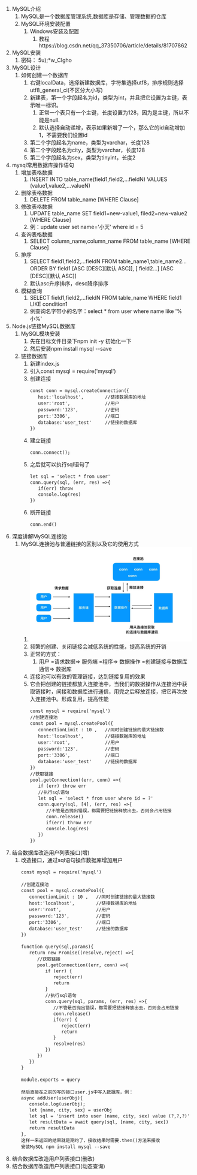 1. MySQL介绍
    1. MySQL是一个数据库管理系统,数据库是存储、管理数据的仓库
    2. MySQL环境安装配置
       1. Windows安装及配置
          1. 教程https://blog.csdn.net/qq_37350706/article/details/81707862
2. MySQL安装
   1. 密码：  5u);*w_CIgho
3. MySQL设计
   1. 如何创建一个数据库
      1. 右键localData，选择新建数据库，字符集选择utf8，排序规则选择utf8_general_ci(不区分大小写)
      2. 新建表，第一个字段起名为id，类型为int，并且把它设置为主键，表示唯一标识。
         1. 正常一个表只有一个主键，长度设置为128，因为是主键，所以不能是null.
         2. 默认选择自动递增，表示如果新增了一个，那么它的id自动增加1，不需要我们设置id
      3. 第二个字段起名为name，类型为varchar，长度128
      4. 第二个字段起名为city，类型为varchar，长度128
      5. 第二个字段起名为sex，类型为tinyint，长度2
4. mysql常用数据库操作语句
   1. 增加表格数据
      1. INSERT INTO table_name(field1,field2,...fieldN) VALUES (value1,value2,...valueN)
   2. 删除表格数据
      1. DELETE FROM table_name [WHERE Clause]
   3. 修改表格数据
      1. UPDATE table_name SET field1=new-value1, filed2=new-value2 [WHERE Clause]
      2. 例：update user set name='小天’ where id = 5
   4. 查询表格数据
      1. SELECT column_name,column_name FROM table_name [WHERE Clause]
   5. 排序
      1. SELECT field1,field2,...fieldN FROM table_name1,table_name2... ORDER BY field1 [ASC [DESC][默认 ASC]], [ field2...] [ASC [DESC][默认 ASC]]
      2. 默认asc升序排序，desc降序排序
   6. 模糊查询
      1. SELECT field1,field2,...fieldN FROM table_name WHERE field1 LIKE condition1
      2. 例查询名字带小的名字：select * from user where name like '%小%' 
5. Node.js链接MySQL数据库
   1. MySQL模块安装
      1. 先在目标文件目录下npm init -y 初始化一下
      2. 然后安装npm install mysql --save
   2. 链接数据库
      1. 新建index.js
      2. 引入const mysql = require('mysql')
      3. 创建连接
         ```
         const conn = mysql.createConnection({
            host:'localhost',        //链接数据库的地址
            user:'root',             //用户
            password:'123',          //密码
            port:'3306',             //端口
            database:'user_test'     //链接的数据库
         })
         ```
      4. 建立链接
         ```
         conn.connect();
         ```
      5. 之后就可以执行sql语句了
         ```
         let sql = 'select * from user' 
         conn.query(sql, (err, res) =>{
            if(err) throw
            console.log(res)
         })
         ```
      6. 断开链接
         ```
         conn.end()
         ```
6. 深度讲解MySQL连接池
   1. MySQL连接池与普通链接的区别以及它的使用方式
      1. ![](./连接池.png)
      2. 频繁的创建、关闭链接会减低系统的性能，提高系统的开销
      3. 正常的方式：
         1. 用户  =请求数据=>  服务端  =程序=>  数据操作  =创建链接与数据库通信=>  数据库
      4. 连接池可以有效的管理链接，达到链接复用的效果
      5. 它会把创建的链接都放入连接池中，当我们的数据操作从连接池中获取链接时，间接和数据库进行通信，用完之后释放连接，把它再次放入连接池中。形成复用，提高性能
         ```
         const mysql = require('mysql')
         //创建连接池
         const pool = mysql.createPool({
            connectionLimit : 10 ,   //同时创建链接的最大链接数
            host:'localhost',        //链接数据库的地址
            user:'root',             //用户
            password:'123',          //密码
            port:'3306',             //端口
            database:'user_test'     //链接的数据库
         })
         //获取链接
         pool.getConnection((err, conn) =>{
            if (err) throw err
            //执行sql语句
            let sql = 'select * from user where id = ?' 
            conn.query(sql, [4], (err, res) =>{
               //不管是否抛出错误，都需要把链接释放出去，否则会占用链接
               conn.release()
               if(err) throw err 
               console.log(res)
            })
         })
         
         ```
7. 结合数据库改造用户列表接口(增)
   1. 改造接口，通过sql语句操作数据库增加用户
      ```
      const mysql = require('mysql')
      
      //创建连接池
      const pool = mysql.createPool({
         connectionLimit : 10 ,   //同时创建链接的最大链接数
         host:'localhost',        //链接数据库的地址
         user:'root',             //用户
         password:'123',          //密码
         port:'3306',             //端口
         database:'user_test'     //链接的数据库
      })
      
      function query(sql,params){
         return new Promise((resolve,reject) =>{
            //获取链接
            pool.getConnection((err, conn) =>{
               if (err) {
                  reject(err)
                  return
               }
               //执行sql语句
               conn.query(sql, params, (err, res) =>{
                  //不管是否抛出错误，都需要把链接释放出去，否则会占用链接
                  conn.release()
                  if(err) {
                     reject(err)
                     return
                  }
                  resolve(res)
               })
            })
         })
      }

      module.exports = query
      
      然后直接在之前的写的接口user.js中写入数据库，例：
      async addUser(userObj){
         console.log(userObj);
         let {name, city, sex} = userObj
         let sql = 'insert into user (name, city, sex) value (?,?,?)'
         let resultData = await query(sql, [name, city, sex])
         return resultData
      },
      这样一来返回的结果就是期约了，接收结果时需要.then()方法来接收
      安装MySQL npm install mysql --save 
      
      ```
8. 结合数据库改造用户列表接口(删改)
9. 结合数据库改造用户列表接口(动态查询)